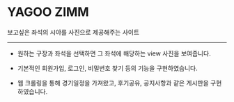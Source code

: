 # YAGOO ZIMM
보고싶은 좌석의 시야를 사진으로 제공해주는 사이트


---------


- 원하는 구장과 좌석을 선택하면 그 좌석에 해당하는 view 사진을 보여줍니다.

- 기본적인 회원가입, 로그인, 비밀번호 찾기 등의 기능을 구현하였습니다.

- 웹 크롤링을 통해 경기일정을 가져왔고, 후기공유, 공지사항과 같은 게시판을 구현하였습니다.
